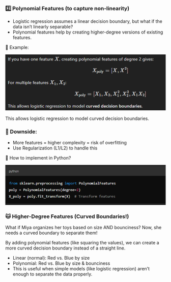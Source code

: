 ### 2️⃣ Polynomial Features (to capture non-linearity)
* Logistic regression assumes a linear decision boundary, but what if the data isn’t linearly separable?
* Polynomial features help by creating higher-degree versions of existing features.

🔹 Example:

![](/images/image_2025-03-02_170329293.png)

This allows logistic regression to model curved decision boundaries.

### 📌 Downside:

* More features = higher complexity = risk of overfitting
* Use Regularization (L1/L2) to handle this

🔹 How to implement in Python?

![](/images/image_2025-03-02_170425049.png)

### 🐱 Higher-Degree Features (Curved Boundaries!)
What if Miya organizes her toys based on size AND bounciness? Now, she needs a curved boundary to separate them!

By adding polynomial features (like squaring the values), we can create a more curved decision boundary instead of a straight line.

* Linear (normal): Red vs. Blue by size
* Polynomial: Red vs. Blue by size & bounciness
* This is useful when simple models (like logistic regression) aren’t enough to separate the data properly.
